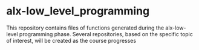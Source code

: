 # alx-low_level_programming

This repository contains files of functions generated during the alx-low-level programming phase.
Several repositories, based on the specific topic of interest, will be created as the course progresses
